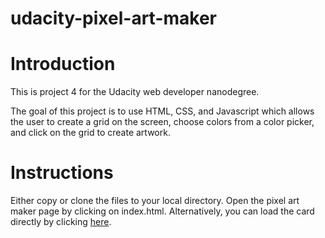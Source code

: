 # udacity-pixel-art-maker

# Introduction
This is project 4 for the Udacity web developer nanodegree.

The goal of this project is to use HTML, CSS, and Javascript which allows the user to create a grid on the screen, choose colors from a color picker, and click on the grid to create artwork.

# Instructions

Either copy or clone the files to your local directory. Open the pixel art maker page by clicking on index.html.
Alternatively, you can load the card directly by clicking [here](https://velcromagnon.github.io/udacity-pixel-art-maker/).